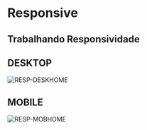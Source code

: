 # Responsive

Trabalhando Responsividade
-----
DESKTOP 
-
![RESP-DESKHOME](https://user-images.githubusercontent.com/81045126/181687999-edda4f08-a8e3-4cc7-ade4-ab78ba9862fb.PNG)

MOBILE
-
![RESP-MOBHOME](https://user-images.githubusercontent.com/81045126/181688153-93112bf5-c0ef-4852-8eb4-10aa18113f13.PNG)
